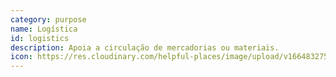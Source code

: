 ```yaml
---
category: purpose
name: Logística
id: logistics
description: Apoia a circulação de mercadorias ou materiais.
icon: https://res.cloudinary.com/helpful-places/image/upload/v1664832758/dtpr-icons/purpose/logistics_apvfm8.svg
---
```

